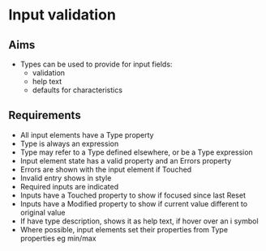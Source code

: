 Input validation
================

Aims
----

- Types can be used to provide for input fields:
  - validation
  - help text
  - defaults for characteristics
  
Requirements
------------

- All input elements have a Type property
- Type is always an expression
- Type may refer to a Type defined elsewhere, or be a Type expression
- Input element state has a valid property and an Errors property
- Errors are shown with the input element if Touched
- Invalid entry shows in style
- Required inputs are indicated
- Inputs have a Touched property to show if focused since last Reset
- Inputs have a Modified property to show if current value different to original value
- If have type description, shows it as help text, if hover over an i symbol
- Where possible, input elements set their properties from Type properties eg min/max
